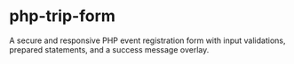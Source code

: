 # php-trip-form
A secure and responsive PHP event registration form with input validations, prepared statements, and a success message overlay.
